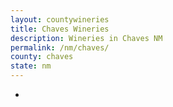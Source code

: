 ```yaml
---
layout: countywineries
title: Chaves Wineries
description: Wineries in Chaves NM
permalink: /nm/chaves/
county: chaves
state: nm
---
```

-
